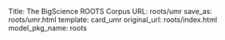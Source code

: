 Title: The BigScience ROOTS Corpus
URL: roots/umr
save_as: roots/umr.html
template: card_umr
original_url: roots/index.html
model_pkg_name: roots

